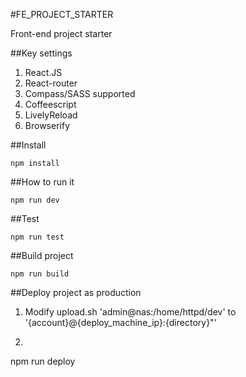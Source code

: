 #FE_PROJECT_STARTER

Front-end project starter

##Key settings
1. React.JS
2. React-router
3. Compass/SASS supported
4. Coffeescript
5. LivelyReload
6. Browserify

##Install
```shell
npm install
```

##How to run it
```shell
npm run dev
```

##Test

```shell
npm run test
```

##Build project

```shell
npm run build
```

##Deploy project as production


1. Modify upload.sh 'admin@nas:/home/httpd/dev' to '{account}@{deploy_machine_ip}:{directory}"'

2. ```shell
npm run deploy
```